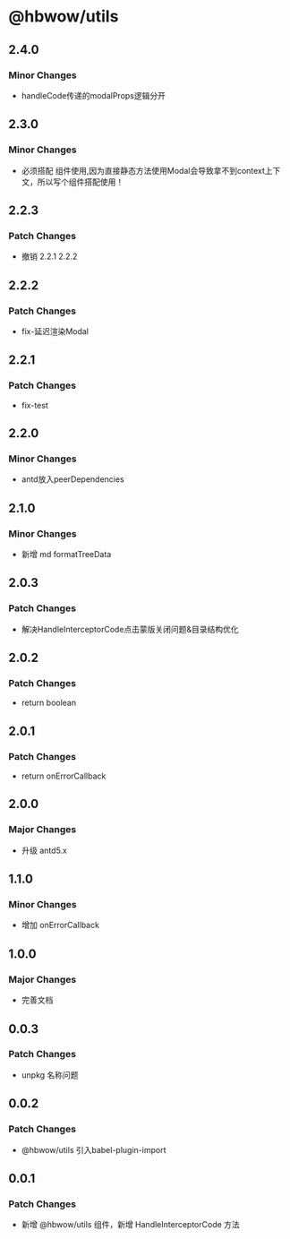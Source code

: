 # @hbwow/utils

## 2.4.0

### Minor Changes

- handleCode传递的modalProps逻辑分开

## 2.3.0

### Minor Changes

- 必须搭配 <HandleInterceptorCodeCom /> 组件使用,因为直接静态方法使用Modal会导致拿不到context上下文，所以写个组件搭配使用！

## 2.2.3

### Patch Changes

- 撤销 2.2.1 2.2.2

## 2.2.2

### Patch Changes

- fix-延迟渲染Modal

## 2.2.1

### Patch Changes

- fix-test

## 2.2.0

### Minor Changes

- antd放入peerDependencies

## 2.1.0

### Minor Changes

- 新增 md formatTreeData

## 2.0.3

### Patch Changes

- 解决HandleInterceptorCode点击蒙版关闭问题&目录结构优化

## 2.0.2

### Patch Changes

- return boolean

## 2.0.1

### Patch Changes

- return onErrorCallback

## 2.0.0

### Major Changes

- 升级 antd5.x

## 1.1.0

### Minor Changes

- 增加 onErrorCallback

## 1.0.0

### Major Changes

- 完善文档

## 0.0.3

### Patch Changes

- unpkg 名称问题

## 0.0.2

### Patch Changes

- @hbwow/utils 引入babel-plugin-import

## 0.0.1

### Patch Changes

- 新增 @hbwow/utils 组件，新增 HandleInterceptorCode 方法
